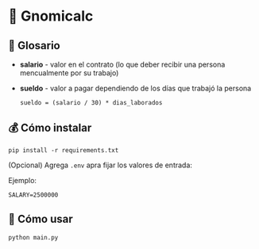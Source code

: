 # :money_mouth_face: Gnomicalc

## :money_with_wings: Glosario

* **salario** - valor en el contrato (lo que deber recibir una persona mencualmente por su trabajo)
* **sueldo** - valor a pagar dependiendo de los días que trabajó la persona

    `sueldo = (salario / 30) * dias_laborados`

## :moneybag: Cómo instalar

```
pip install -r requirements.txt
```

(Opcional) Agrega `.env` apra fijar los valores de entrada:

Ejemplo:

```
SALARY=2500000
```

## :receipt: Cómo usar

```
python main.py
```